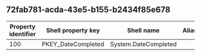 ## 72fab781-acda-43e5-b155-b2434f85e678

Property identifier | Shell property key | Shell name | Alias
--- | --- | --- | ---
100 | PKEY_DateCompleted | System.DateCompleted | 


